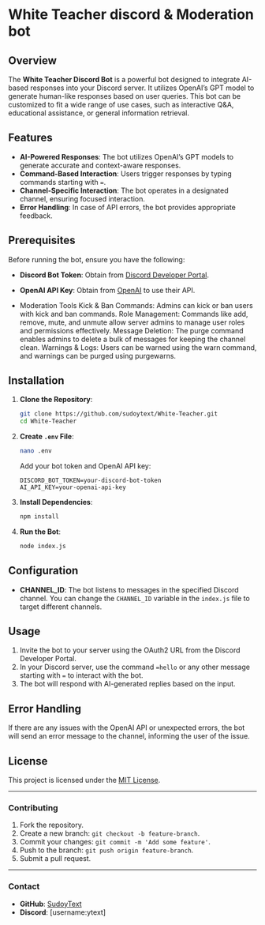 
# White Teacher discord & Moderation bot

## Overview
The **White Teacher Discord Bot** is a powerful bot designed to integrate AI-based responses into your Discord server. It utilizes OpenAI’s GPT model to generate human-like responses based on user queries. This bot can be customized to fit a wide range of use cases, such as interactive Q&A, educational assistance, or general information retrieval.

## Features
- **AI-Powered Responses**: The bot utilizes OpenAI’s GPT models to generate accurate and context-aware responses.
- **Command-Based Interaction**: Users trigger responses by typing commands starting with `=`.
- **Channel-Specific Interaction**: The bot operates in a designated channel, ensuring focused interaction.
- **Error Handling**: In case of API errors, the bot provides appropriate feedback.

## Prerequisites
Before running the bot, ensure you have the following:
- **Discord Bot Token**: Obtain from [Discord Developer Portal](https://discord.com/developers/applications).
- **OpenAI API Key**: Obtain from [OpenAI](https://beta.openai.com/signup) to use their API.

- Moderation Tools
Kick & Ban Commands: Admins can kick or ban users with kick and ban commands.
Role Management: Commands like add, remove, mute, and unmute allow server admins to manage user roles and permissions effectively.
Message Deletion: The purge command enables admins to delete a bulk of messages for keeping the channel clean.
Warnings & Logs: Users can be warned using the warn command, and warnings can be purged using purgewarns.

## Installation
1. **Clone the Repository**:
   ```bash
   git clone https://github.com/sudoytext/White-Teacher.git
   cd White-Teacher
   ```

2. **Create `.env` File**:
   ```bash
   nano .env
   ```
   Add your bot token and OpenAI API key:
   ```env
   DISCORD_BOT_TOKEN=your-discord-bot-token
   AI_API_KEY=your-openai-api-key
   ```

3. **Install Dependencies**:
   ```bash
   npm install
   ```

4. **Run the Bot**:
   ```bash
   node index.js
   ```

## Configuration
- **CHANNEL_ID**: The bot listens to messages in the specified Discord channel. You can change the `CHANNEL_ID` variable in the `index.js` file to target different channels.
  
## Usage
1. Invite the bot to your server using the OAuth2 URL from the Discord Developer Portal.
2. In your Discord server, use the command `=hello` or any other message starting with `=` to interact with the bot.
3. The bot will respond with AI-generated replies based on the input.

## Error Handling
If there are any issues with the OpenAI API or unexpected errors, the bot will send an error message to the channel, informing the user of the issue.

## License
This project is licensed under the [MIT License](LICENSE).

---

### Contributing
1. Fork the repository.
2. Create a new branch: `git checkout -b feature-branch`.
3. Commit your changes: `git commit -m 'Add some feature'`.
4. Push to the branch: `git push origin feature-branch`.
5. Submit a pull request.

---

### Contact
- **GitHub**: [SudoyText](https://github.com/sudoytext)
- **Discord**: [username:ytext]
